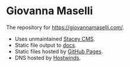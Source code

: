 # Giovanna Maselli

The repository for https://giovannamaselli.com/.

- Uses unmaintained [Stacey CMS](https://github.com/kolber/stacey).
- Static file output to [docs](docs).
- Static files hosted by [GitHub Pages](https://pages.github.com/).
- DNS hosted by [Hostwinds](https://www.hostwinds.com/).


